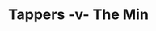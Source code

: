 ---
year: "2004"
serialNumber: "0300" 
game: "Tappers"
title: "Tappers -v- The Min"
gameLocation: ""
gameDate: ""
result: ""
resultType: ""
type: "game"
---